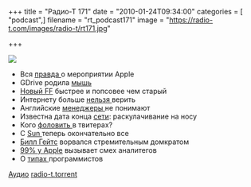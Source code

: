 +++
title = "Радио-Т 171"
date = "2010-01-24T09:34:00"
categories = [ "podcast",]
filename = "rt_podcast171"
image = "https://radio-t.com/images/radio-t/rt171.jpg"

+++

![](https://radio-t.com/images/radio-t/rt171.jpg)

- Вся [правда ](http://www.appleinsider.com/articles/10/01/19/apples_tablet_announcement_games_could_be_a_focus_music_unlikely.html)о мероприятии Apple
- GDrive родилa [мышь](http://habrahabr.ru/blogs/google/81524/)
- [Новый FF](http://www.computerworld.com/s/article/9147539/Review_Firefox_3.6_adds_speed_and_Personas_but_is_it_enough_?taxonomyId=18) быстрее и попсовее чем старый
- Интернету больше [нельзя ](http://itc.ua/node/43756)верить
- Английские [менеджеры ](http://business.compulenta.ru/497690/)не понимают
- Известна дата конца [сети](http://news.zdnet.co.uk/communications/0,1000000085,39994507,00.htm): раскулачивание на носу
- Кого [фоловить ](http://internetno.net/2010/01/22/twitter-podskazhet-kogo-stoit-zafollovit/)в твитерах?
- С [Sun ](http://www.securitylab.ru/news/390046.php)теперь окончательно все
- [Билл Гейтс](http://habrahabr.ru/blogs/twitter/81327/) ворвался стремительным домкратом
- [99% у Apple](http://itc.ua/node/43700) вызывает смех аналитегов
- О [типах ](http://www.codeinstructions.com/2008/10/styles-of-programming.html)программистов

[Аудио](http://archive.rucast.net/radio-t/media/rt_podcast171.mp3)
[radio-t.torrent](http://www.radio-t.com/torrents/rt_podcast171.mp3.torrent)
<audio src="http://archive.rucast.net/radio-t/media/rt_podcast171.mp3" preload="none"></audio>